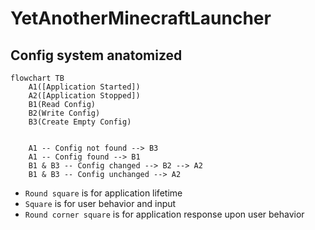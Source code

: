 # YetAnotherMinecraftLauncher

## Config system anatomized

```mermaid
flowchart TB
	A1([Application Started])
	A2([Application Stopped])
	B1(Read Config)
	B2(Write Config)
	B3(Create Empty Config)

	
	A1 -- Config not found --> B3
	A1 -- Config found --> B1
	B1 & B3 -- Config changed --> B2 --> A2
	B1 & B3 -- Config unchanged --> A2
```

- `Round square` is for application lifetime
- `Square` is for user behavior and input
- `Round corner square` is for application response upon user behavior
